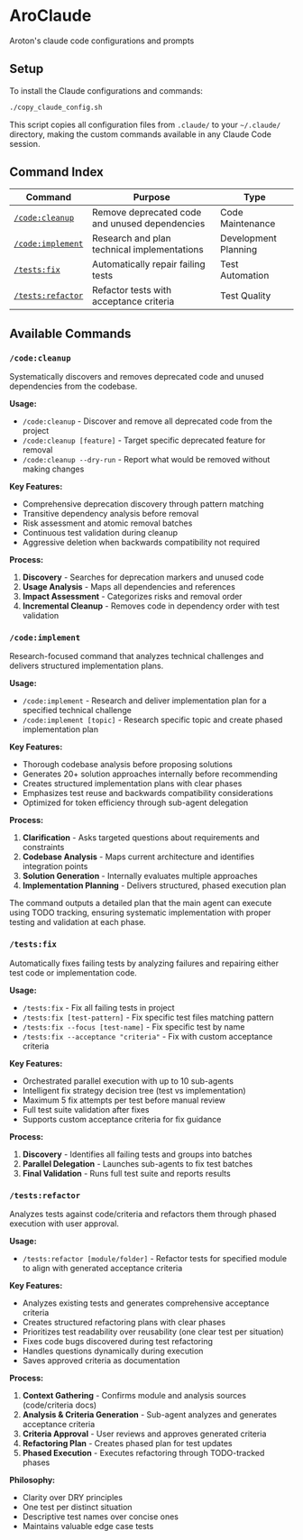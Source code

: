 # AroClaude
Aroton's claude code configurations and prompts

## Setup

To install the Claude configurations and commands:

```bash
./copy_claude_config.sh
```

This script copies all configuration files from `.claude/` to your `~/.claude/` directory, making the custom commands available in any Claude Code session.

## Command Index

| Command | Purpose | Type |
|---------|---------|------|
| [`/code:cleanup`](#codecleanup) | Remove deprecated code and unused dependencies | Code Maintenance |
| [`/code:implement`](#codeimplement) | Research and plan technical implementations | Development Planning |
| [`/tests:fix`](#testsfix) | Automatically repair failing tests | Test Automation |
| [`/tests:refactor`](#testsrefactor) | Refactor tests with acceptance criteria | Test Quality |

## Available Commands

### `/code:cleanup`

Systematically discovers and removes deprecated code and unused dependencies from the codebase.

**Usage:**
- `/code:cleanup` - Discover and remove all deprecated code from the project
- `/code:cleanup [feature]` - Target specific deprecated feature for removal
- `/code:cleanup --dry-run` - Report what would be removed without making changes

**Key Features:**
- Comprehensive deprecation discovery through pattern matching
- Transitive dependency analysis before removal
- Risk assessment and atomic removal batches
- Continuous test validation during cleanup
- Aggressive deletion when backwards compatibility not required

**Process:**
1. **Discovery** - Searches for deprecation markers and unused code
2. **Usage Analysis** - Maps all dependencies and references
3. **Impact Assessment** - Categorizes risks and removal order
4. **Incremental Cleanup** - Removes code in dependency order with test validation

### `/code:implement`

Research-focused command that analyzes technical challenges and delivers structured implementation plans.

**Usage:**
- `/code:implement` - Research and deliver implementation plan for a specified technical challenge
- `/code:implement [topic]` - Research specific topic and create phased implementation plan

**Key Features:**
- Thorough codebase analysis before proposing solutions
- Generates 20+ solution approaches internally before recommending
- Creates structured implementation plans with clear phases
- Emphasizes test reuse and backwards compatibility considerations
- Optimized for token efficiency through sub-agent delegation

**Process:**
1. **Clarification** - Asks targeted questions about requirements and constraints
2. **Codebase Analysis** - Maps current architecture and identifies integration points
3. **Solution Generation** - Internally evaluates multiple approaches
4. **Implementation Planning** - Delivers structured, phased execution plan

The command outputs a detailed plan that the main agent can execute using TODO tracking, ensuring systematic implementation with proper testing and validation at each phase.

### `/tests:fix`

Automatically fixes failing tests by analyzing failures and repairing either test code or implementation code.

**Usage:**
- `/tests:fix` - Fix all failing tests in project
- `/tests:fix [test-pattern]` - Fix specific test files matching pattern
- `/tests:fix --focus [test-name]` - Fix specific test by name
- `/tests:fix --acceptance "criteria"` - Fix with custom acceptance criteria

**Key Features:**
- Orchestrated parallel execution with up to 10 sub-agents
- Intelligent fix strategy decision tree (test vs implementation)
- Maximum 5 fix attempts per test before manual review
- Full test suite validation after fixes
- Supports custom acceptance criteria for fix guidance

**Process:**
1. **Discovery** - Identifies all failing tests and groups into batches
2. **Parallel Delegation** - Launches sub-agents to fix test batches
3. **Final Validation** - Runs full test suite and reports results

### `/tests:refactor`

Analyzes tests against code/criteria and refactors them through phased execution with user approval.

**Usage:**
- `/tests:refactor [module/folder]` - Refactor tests for specified module to align with generated acceptance criteria

**Key Features:**
- Analyzes existing tests and generates comprehensive acceptance criteria
- Creates structured refactoring plans with clear phases
- Prioritizes test readability over reusability (one clear test per situation)
- Fixes code bugs discovered during test refactoring
- Handles questions dynamically during execution
- Saves approved criteria as documentation

**Process:**
1. **Context Gathering** - Confirms module and analysis sources (code/criteria docs)
2. **Analysis & Criteria Generation** - Sub-agent analyzes and generates acceptance criteria
3. **Criteria Approval** - User reviews and approves generated criteria
4. **Refactoring Plan** - Creates phased plan for test updates
5. **Phased Execution** - Executes refactoring through TODO-tracked phases

**Philosophy:**
- Clarity over DRY principles
- One test per distinct situation
- Descriptive test names over concise ones
- Maintains valuable edge case tests
